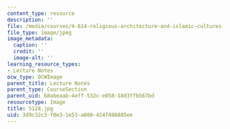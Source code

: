```yaml
---
content_type: resource
description: ''
file: /media/courses/4-614-religious-architecture-and-islamic-cultures-fall-2002/3d9c32c3f0e31e53a800424f486885ee_5124.jpg
file_type: image/jpeg
image_metadata:
  caption: ''
  credit: ''
  image-alt: ''
learning_resource_types:
- Lecture Notes
ocw_type: OCWImage
parent_title: Lecture Notes
parent_type: CourseSection
parent_uid: 68abeaab-4eff-532c-e858-18d3ffb567bd
resourcetype: Image
title: 5124.jpg
uid: 3d9c32c3-f0e3-1e53-a800-424f486885ee
---
```

